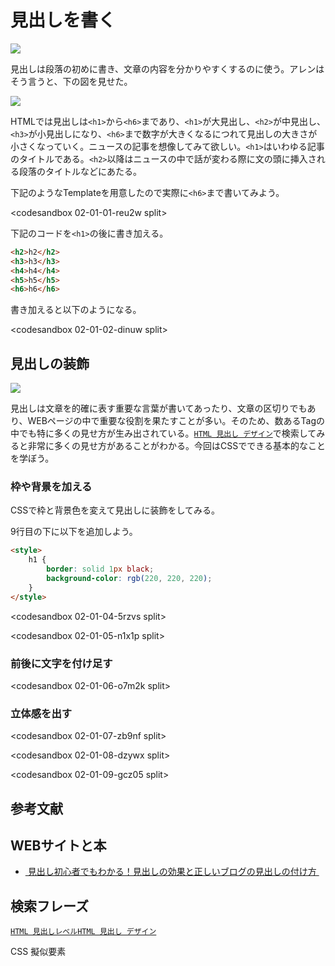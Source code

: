 # 見出しを書く

![][image-1]

見出しは段落の初めに書き、文章の内容を分かりやすくするのに使う。アレンはそう言うと、下の図を見せた。

![][image-2]

HTMLでは見出しは`<h1>`から`<h6>`まであり、`<h1>`が大見出し、`<h2>`が中見出し、`<h3>`が小見出しになり、`<h6>`まで数字が大きくなるにつれて見出しの大きさが小さくなっていく。ニュースの記事を想像してみて欲しい。`<h1>`はいわゆる記事のタイトルである。`<h2>`以降はニュースの中で話が変わる際に文の頭に挿入される段落のタイトルなどにあたる。

下記のようなTemplateを用意したので実際に`<h6>`まで書いてみよう。

<codesandbox 02-01-01-reu2w split>

下記のコードを`<h1>`の後に書き加える。

```html
<h2>h2</h2>
<h3>h3</h3>
<h4>h4</h4>
<h5>h5</h5>
<h6>h6</h6>
```

書き加えると以下のようになる。

<codesandbox 02-01-02-dinuw split>

## 見出しの装飾

![][image-3]

見出しは文章を的確に表す重要な言葉が書いてあったり、文章の区切りでもあり、WEBページの中で重要な役割を果たすことが多い。そのため、数あるTagの中でも特に多くの見せ方が生み出されている。[`HTML 見出し デザイン`][1]で検索してみると非常に多くの見せ方があることがわかる。今回はCSSでできる基本的なことを学ぼう。

### 枠や背景を加える

CSSで枠と背景色を変えて見出しに装飾をしてみる。

9行目の下に以下を追加しよう。

```html
<style>
	h1 {
		border: solid 1px black;
		background-color: rgb(220, 220, 220);
	}
</style>
```

<codesandbox 02-01-04-5rzvs split>

<codesandbox 02-01-05-n1x1p split>

### 前後に文字を付け足す

<codesandbox 02-01-06-o7m2k split>

### 立体感を出す

<codesandbox 02-01-07-zb9nf split>

<codesandbox 02-01-08-dzywx split>

<codesandbox 02-01-09-gcz05 split>

## 参考文献

## WEBサイトと本

- [ 見出し初心者でもわかる！見出しの効果と正しいブログの見出しの付け方 ][2]

## 検索フレーズ

[`HTML 見出しレベル`][3][`HTML 見出し デザイン`][4]

CSS 擬似要素

[1]:	https://www.google.com/search?q=html+%E8%A6%8B%E5%87%BA%E3%81%97+%E3%83%87%E3%82%B6%E3%82%A4%E3%83%B3
[2]:	https://masudamegumi.com/heading/
[3]:	https://www.google.com/search?q=html+%E8%A6%8B%E5%87%BA%E3%81%97%E3%83%AC%E3%83%99%E3%83%AB
[4]:	https://www.google.com/search?q=html+%E8%A6%8B%E5%87%BA%E3%81%97+%E3%83%87%E3%82%B6%E3%82%A4%E3%83%B3

[image-1]:	https://github.com/kazukitash/static-website-course/raw/master/images/02-h.png
[image-2]:	https://github.com/kazukitash/static-website-course/raw/master/images/02-heading-rule.png
[image-3]:	https://github.com/kazukitash/static-website-course/raw/master/images/02-heading-is-important.png